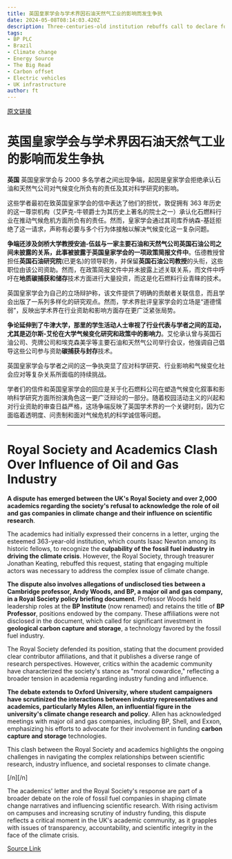 ```yaml
---
title: 英国皇家学会与学术界因石油天然气工业的影响而发生争执
date: 2024-05-08T08:14:03.420Z
description: Three-centuries-old institution rebuffs call to declare fossil fuel companies culpable for global warming
tags: 
- BP PLC
- Brazil
- Climate change
- Energy Source
- The Big Read
- Carbon offset
- Electric vehicles
- UK infrastructure
author: ft
---
```


[原文链接](https://ft.com/content/5c83b0ad-74c5-4ae7-973d-9678d8205d3c)

# 英国皇家学会与学术界因石油天然气工业的影响而发生争执

**英国** 英国皇家学会与 2000 多名学者之间出现争端，起因是皇家学会拒绝承认石油和天然气公司对气候变化所负有的责任及其对科学研究的影响。

这些学者最初在致英国皇家学会的信中表达了他们的担忧，敦促拥有 363 年历史的这一尊崇机构（艾萨克-牛顿爵士为其历史上著名的院士之一）承认化石燃料行业在推动气候危机方面所负有的责任。然而，皇家学会通过其司库乔纳森-基廷拒绝了这一请求，声称有必要与多个行为体接触以解决气候变化这一复杂问题。

**争端还涉及剑桥大学教授安迪-伍兹与一家主要石油和天然气公司英国石油公司之间未披露的关系，此事被披露于英国皇家学会的一项政策简报文件中**。伍德教授曾担任**英国石油研究院**(已更名)的领导职务，并保留**英国石油公司教授**的头衔，这些职位由该公司资助。然而，在政策简报文件中并未披露上述关联关系，而文件中呼吁在**地质碳捕获和储存**技术方面进行大量投资，而这是化石燃料行业青睐的技术。

英国皇家学会为自己的立场辩护称，该文件提供了明确的贡献者关联信息，而且学会出版了一系列多样化的研究观点。然而，学术界批评皇家学会的立场是“道德懦弱”，反映出学术界在行业资助和影响方面存在更广泛紧张局势。

**争论延伸到了牛津大学，那里的学生活动人士审视了行业代表与学者之间的互动，尤其是迈尔斯-艾伦在大学气候变化研究和政策中的影响力**。艾伦承认曾与英国石油公司、壳牌公司和埃克森美孚等主要石油和天然气公司举行会议，他强调自己倡导这些公司参与资助**碳捕获与封存**技术。

英国皇家学会与学者之间的这一争执突显了应对科学研究、行业影响和气候变化社会应对等复杂关系所面临的持续挑战。

学者们的信件和英国皇家学会的回应是关于化石燃料公司在塑造气候变化叙事和影响科学研究方面所扮演角色这一更广泛辩论的一部分。随着校园活动主义的兴起和对行业资助的审查日益严格，这场争端反映了英国学术界的一个关键时刻，因为它面临着透明度、问责制和面对气候危机的科学诚信等问题。

---

# Royal Society and Academics Clash Over Influence of Oil and Gas Industry 

**A dispute has emerged between the UK's Royal Society and over 2,000 academics regarding the society's refusal to acknowledge the role of oil and gas companies in climate change and their influence on scientific research**. 

The academics had initially expressed their concerns in a letter, urging the esteemed 363-year-old institution, which counts Isaac Newton among its historic fellows, to recognize the **culpability of the fossil fuel industry in driving the climate crisis**. However, the Royal Society, through treasurer Jonathan Keating, rebuffed this request, stating that engaging multiple actors was necessary to address the complex issue of climate change. 

**The dispute also involves allegations of undisclosed ties between a Cambridge professor, Andy Woods, and BP, a major oil and gas company, in a Royal Society policy briefing document**. Professor Woods held leadership roles at the **BP Institute** (now renamed) and retains the title of **BP Professor**, positions endowed by the company. These affiliations were not disclosed in the document, which called for significant investment in **geological carbon capture and storage**, a technology favored by the fossil fuel industry. 

The Royal Society defended its position, stating that the document provided clear contributor affiliations, and that it publishes a diverse range of research perspectives. However, critics within the academic community have characterized the society's stance as "moral cowardice," reflecting a broader tension in academia regarding industry funding and influence. 

**The debate extends to Oxford University, where student campaigners have scrutinized the interactions between industry representatives and academics, particularly Myles Allen, an influential figure in the university's climate change research and policy**. Allen has acknowledged meetings with major oil and gas companies, including BP, Shell, and Exxon, emphasizing his efforts to advocate for their involvement in funding **carbon capture and storage** technologies. 

This clash between the Royal Society and academics highlights the ongoing challenges in navigating the complex relationships between scientific research, industry influence, and societal responses to climate change. 

[/n][/n]

The academics' letter and the Royal Society's response are part of a broader debate on the role of fossil fuel companies in shaping climate change narratives and influencing scientific research. With rising activism on campuses and increasing scrutiny of industry funding, this dispute reflects a critical moment in the UK's academic community, as it grapples with issues of transparency, accountability, and scientific integrity in the face of the climate crisis.

[Source Link](https://ft.com/content/5c83b0ad-74c5-4ae7-973d-9678d8205d3c)

